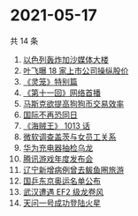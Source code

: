 # 2021-05-17

共 14 条

<!-- BEGIN -->
<!-- 最后更新时间 Mon May 17 2021 12:15:42 GMT+0800 (China Standard Time) -->

1. [以色列轰炸加沙媒体大楼](https://www.zhihu.com/search?q=以色列)
2. [叶飞曝 18 家上市公司操纵股价](https://www.zhihu.com/search?q=叶飞)
3. [《灵笼》特别篇](https://www.zhihu.com/search?q=灵笼)
4. [《第十一回》网络首播](https://www.zhihu.com/search?q=第十一回)
5. [马斯克欲提高狗狗币交易效率](https://www.zhihu.com/search?q=马斯克)
6. [国际不再恐同日](https://www.zhihu.com/search?q=国际不再恐同日)
7. [《海贼王》 1013 话](https://www.zhihu.com/search?q=海贼王)
8. [微软调查盖茨与女员工关系](https://www.zhihu.com/search?q=比尔盖茨)
9. [华为充电器抽检乌龙](https://www.zhihu.com/search?q=华为充电器)
10. [腾讯游戏年度发布会](https://www.zhihu.com/search?q=腾讯游戏)
11. [辽宁新增病例曾去鲅鱼圈旅游](https://www.zhihu.com/search?q=辽宁新增)
12. [国乒东京奥运名单公布](https://www.zhihu.com/search?q=国乒奥运名单)
13. [武汉遭遇 EF2 级龙卷风](https://www.zhihu.com/search?q=武汉龙卷风)
14. [天问一号成功登陆火星](https://www.zhihu.com/search?q=天问一号)

<!-- END -->
